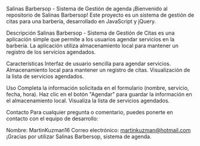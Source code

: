 Salinas Barbersop - Sistema de Gestión de agenda
¡Bienvenido al repositorio de Salinas Barbersop! Este proyecto es un sistema de gestión de citas para una barbería, desarrollado en JavaScript y jQuery.

Descripción
Salinas Barbersop - Sistema de Gestión de Citas es una aplicación simple que permite a los usuarios agendar servicios en la barbería. La aplicación utiliza almacenamiento local para mantener un registro de los servicios agendados.

Características
Interfaz de usuario sencilla para agendar servicios.
Almacenamiento local para mantener un registro de citas.
Visualización de la lista de servicios agendados. 

Uso
Completa la información solicitada en el formulario (nombre, servicio, fecha, hora).
Haz clic en el botón "Agendar" para guardar la información en el almacenamiento local.
Visualiza la lista de servicios agendados.

Contacto
Para cualquier pregunta o comentario, puedes ponerte en contacto con el equipo de desarrollo:

Nombre: MartinKuzman16
Correo electrónico: martinkuzman@hotmail.com
¡Gracias por utilizar Salinas Barbersop, sistema de agenda.
